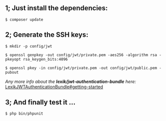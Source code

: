 1; Just install the dependencies:
---
`$ composer update`

2; Generate the SSH keys:
---
`$ mkdir -p config/jwt`

`$ openssl genpkey -out config/jwt/private.pem -aes256 -algorithm rsa -pkeyopt rsa_keygen_bits:4096`

`$ openssl pkey -in config/jwt/private.pem -out config/jwt/public.pem -pubout`

*Any more info about the **lexik/jwt-authentication-bundle** here:*
[LexikJWTAuthenticationBundle#getting-started](https://github.com/lexik/LexikJWTAuthenticationBundle/blob/master/Resources/doc/index.md#getting-started)

3; And finally test it ...
---
`$ php bin/phpunit`